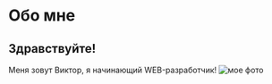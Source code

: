 # Обо мне
## Здравствуйте!
Меня зовут Виктор, я начинающий WEB-разработчик!
![мое фото](https://sun3-23.userapi.com/s/v1/if1/4KEnnFBctFZxB3L-skh82ENZWp24u71Ale9dA8TKrVD6iYOgnfrqvFl5SwdXGHuDFjbe22D8.jpg?size=200x200&quality=96&crop=162,162,1296,1296&ava=1)
